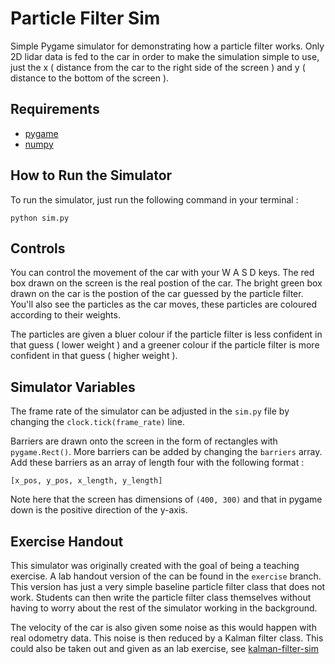 # Particle Filter Sim
Simple Pygame simulator for demonstrating how a particle filter works. Only 2D lidar data is fed to the car in order to make the simulation simple to use, just the x ( distance from the car to the right side of the screen ) and y ( distance to the bottom of the screen ). 

## Requirements
- [pygame](https://www.pygame.org/news)
- [numpy](https://numpy.org)

## How to Run the Simulator 
To run the simulator, just run the following command in your terminal  :
```
python sim.py
```

## Controls
You can control the movement of the car with your W A S D keys.
The red box drawn on the screen is the real postion of the car. The bright green box drawn on the car is the postion of the car guessed by the particle filter. You'll also see the particles as the car moves, these particles are coloured according to their weights. 


The particles are given a bluer colour if the particle filter is less confident in that guess ( lower weight ) and a greener colour if the particle filter is more confident in that guess ( higher weight ).

## Simulator Variables 
The frame rate of the simulator can be adjusted in the `sim.py` file by changing the `clock.tick(frame_rate)` line.


Barriers are drawn onto the screen in the form of rectangles with `pygame.Rect()`. More barriers can be added by changing the `barriers` array. Add these barriers as an array of length four with the following format : 
```
[x_pos, y_pos, x_length, y_length]
```
Note here that the screen has dimensions of `(400, 300)` and that in pygame down is the positive direction of the y-axis.

## Exercise Handout
This simulator was originally created with the goal of being a teaching exercise. A lab handout version of the can be found in the `exercise` branch. This version has just a very simple baseline particle filter class that does not work. Students can then write the particle filter class themselves without having to worry about the rest of the simulator working in the background.


The velocity of the car is also given some noise as this would happen with real odometry data. This noise is then reduced by a Kalman filter class. This could also be taken out and given as an lab exercise, see [kalman-filter-sim](https://github.com/lilpharaoh1/EKF-sim)
